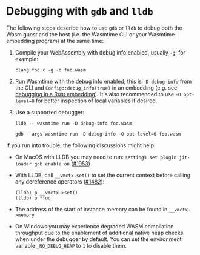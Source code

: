 # Debugging with `gdb` and `lldb`

The following steps describe how to use `gdb` or `lldb` to debug both the Wasm
guest and the host (i.e. the Wasmtime CLI or your Wasmtime-embedding program) at
the same time:

1. Compile your WebAssembly with debug info enabled, usually `-g`; for
   example:

    ```console
    clang foo.c -g -o foo.wasm
    ```

2. Run Wasmtime with the debug info enabled; this is `-D debug-info` from the
   CLI and `Config::debug_info(true)` in an embedding (e.g. see [debugging in a
   Rust embedding](./examples-rust-debugging.md)). It's also recommended to use
   `-O opt-level=0` for better inspection of local variables if desired.

3. Use a supported debugger:

    ```console
    lldb -- wasmtime run -D debug-info foo.wasm
    ```
    ```console
    gdb --args wasmtime run -D debug-info -O opt-level=0 foo.wasm
    ```

If you run into trouble, the following discussions might help:

- On MacOS with LLDB you may need to run: `settings set
  plugin.jit-loader.gdb.enable on`
  ([#1953](https://github.com/bytecodealliance/wasmtime/issues/1953))

- With LLDB, call `__vmctx.set()` to set the current context before calling any
  dereference operators
  ([#1482](https://github.com/bytecodealliance/wasmtime/issues/1482)):
  ```text
  (lldb) p __vmctx->set()
  (lldb) p *foo
  ```

- The address of the start of instance memory can be found in `__vmctx->memory`

- On Windows you may experience degraded WASM compilation throughput due to the
  enablement of additional native heap checks when under the debugger by default.
  You can set the environment variable `_NO_DEBUG_HEAP` to `1` to disable them.
